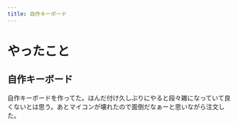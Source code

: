 ```yaml
---
title: 自作キーボード
---
```


# やったこと

## 自作キーボード

自作キーボードを作ってた。はんだ付け久しぶりにやると段々雑になっていて良くないとは思う。あとマイコンが壊れたので面倒だなぁーと思いながら注文した。